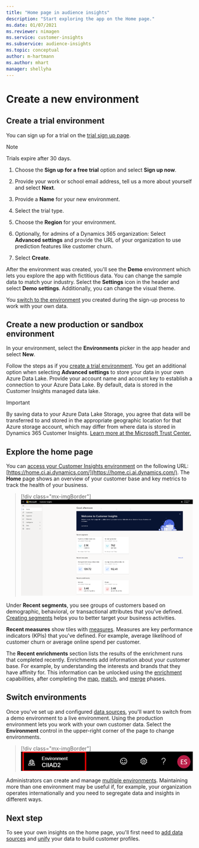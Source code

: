 ```yaml
---
title: "Home page in audience insights"
description: "Start exploring the app on the Home page."
ms.date: 01/07/2021
ms.reviewer: nimagen
ms.service: customer-insights
ms.subservice: audience-insights
ms.topic: conceptual
author: m-hartmann
ms.author: mhart
manager: shellyha
---
```


# Create a new environment

## Create a trial environment

You can sign up for a trial on the [trial sign up page](https://dynamics.microsoft.com/get-started/free-trial/?appname=customerinsights). 

> [!NOTE]
> Trials expire after 30 days.

1. Choose the **Sign up for a free trial** option and select **Sign up now**.

1. Provide your work or school email address, tell us a more about yourself and select **Next**.

1. Provide a **Name** for your new environment. 

1. Select the trial type.

1. Choose the **Region** for your environment.

1. Optionally, for admins of a Dynamics 365 organization: Select **Advanced settings** and provide the URL of your organization to use prediction features like customer churn.

1. Select **Create**. 

After the environment was created, you'll see the **Demo** environment which lets you explore the app with fictitious data. You can change the sample data to match your industry. Select the **Settings** icon in the header and select **Demo settings**. Additionally, you can change the visual theme. 

You [switch to the environment](#change-between-environments) you created during the sign-up process to work with your own data.

## Create a new production or sandbox environment

In your environment, select the **Environments** picker in the app header and select **New**.

Follow the steps as if you [create a trial environment](#create-a-trial-environment). You get an additional option when selecting **Advanced settings** to store your data in your own Azure Data Lake. Provide your account name and account key to establish a connection to your Azure Data Lake. By default, data is stored in the Customer Insights managed data lake.

> [!IMPORTANT]
> By saving data to your Azure Data Lake Storage, you agree that data will be transferred to and stored in the appropriate geographic location for that Azure storage account, which may differ from where data is stored in Dynamics 365 Customer Insights. [Learn more at the Microsoft Trust Center.](https://www.microsoft.com/trust-center)

## Explore the home page

You can [access your Customer Insights environment](https://home.ci.ai.dynamics.com/) on the following URL: [https://home.ci.ai.dynamics.com/](https://home.ci.ai.dynamics.com/).
The **Home** page shows an overview of your customer base and key metrics to track the health of your business.

> [!div class="mx-imgBorder"] 
> ![Insights on Home page](media/home-page-insights.png "Insights on Home page")

Under **Recent segments**, you see groups of customers based on demographic, behavioral, or transactional attributes that you've defined. [Creating segments](segments.md) helps you to better target your business activities.

**Recent measures** show tiles with [measures](measures.md). Measures are key performance indicators (KPIs) that you've defined. For example, average likelihood of customer churn or average online spend per customer.

The **Recent enrichments** section lists the results of the enrichment runs that completed recently. Enrichments add information about your customer base. For example, by understanding the interests and brands that they have affinity for. This information can be unlocked using the [enrichment](enrichment-microsoft-graph.md) capabilities, after completing the [map](map-entities.md), [match](match-entities.md), and [merge](merge-entities.md) phases.

## Switch environments

Once you've set up and configured [data sources](data-sources.md), you'll want to switch from a demo environment to a live environment. Using the production environment lets you work with your own customer data. Select the **Environment** control in the upper-right corner of the page to change environments.

> [!div class="mx-imgBorder"] 
> ![Switch environment](media/home-page-environment-switcher.png "Switch environment")

Administrators can create and manage [multiple environments](manage-environments.md). Maintaining more than one environment may be useful if, for example, your organization operates internationally and you need to segregate data and insights in different ways.

## Next step

To see your own insights on the home page, you'll first need to [add data sources](data-sources.md) and [unify](data-unification.md) your data to build customer profiles.
